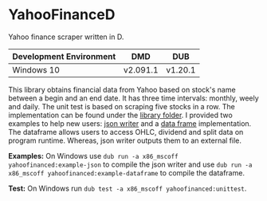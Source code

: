 # YahooFinanceD
Yahoo finance scraper written in D.

| Development Environment 	| DMD	| DUB
| ------------- 			| ------------- | -----
| Windows 10     			| v2.091.1 | v1.20.1

This library obtains financial data from Yahoo based on stock's name between a begin and an end date. It has three time intervals: monthly, weely and daily. The unit test is based on scraping five stocks in a row. The implementation can be found under the [library folder](https://github.com/SelimOzel/YahooFinanceD/blob/master/lib/). I provided two examples to help new users: [json writer](https://github.com/SelimOzel/YahooFinanceD/tree/master/source/examples/json/app.d) and a [data frame](https://github.com/SelimOzel/YahooFinanceD/tree/master/source/examples/dataframe/app.d) implementation. The dataframe allows users to access OHLC, dividend and split data on program runtime. Whereas, json writer outputs them to an external file.

**Examples:** On Windows use `dub run -a x86_mscoff yahoofinanced:example-json` to compile the json writer and use `dub run -a x86_mscoff yahoofinanced:example-dataframe` to compile the dataframe.

**Test:** On Windows run `dub test -a x86_mscoff yahoofinanced:unittest`. 
